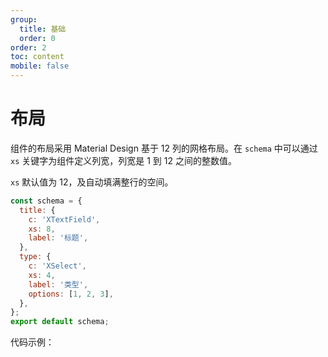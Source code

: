 ```yaml
---
group:
  title: 基础
  order: 0
order: 2
toc: content
mobile: false
---
```



# 布局


组件的布局采用 Material Design 基于 12 列的网格布局。在 `schema` 中可以通过 `xs` 关键字为组件定义列宽，列宽是 1 到 12 之间的整数值。

`xs` 默认值为 12，及自动填满整行的空间。

``` js {4,9}
const schema = {
  title: {
    c: 'XTextField',
    xs: 8,
    label: '标题',
  },
  type: {
    c: 'XSelect',
    xs: 4,
    label: '类型',
    options: [1, 2, 3],
  },
};
export default schema;
```

代码示例：

<code src="./examples/layout"></code>
